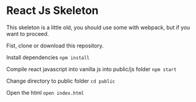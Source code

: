 # React Js Skeleton
This skeleton is a little old, you should use some with webpack, but if you want to proceed.

Fist, clone or download this repository.

Install dependencies
```npm install```

Compile react javascript into vanilla js into public/js folder
```npm start```

Change directory to public folder
```cd public```

Open the html
```open index.html```
